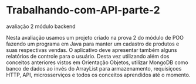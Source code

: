 # Trabalhando-com-API-parte-2
avaliação 2 módulo backend

Nesta avaliação usamos um projeto criado na prova 2 do módulo de POO fazendo um programa em Java
para manter um cadastro de produtos e suas respectivas vendas. O aplicativo deve apresentar também 
alguns relatórios de controle para o usuário. Desta vez utilizando além dos conceitos anteriores 
vistos em Orientação Objetos, utilizar MongoDB como banco de dados ao invés do ArrayList para 
armazenamento, requisiçoes HTTP, API, microsserviços e todos os conceitos aprendidos até o momento.
